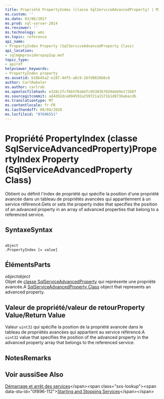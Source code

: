 ```yaml
---
title: Propriété PropertyIndex (classe SqlServiceAdvancedProperty) | Microsoft Docs
ms.custom: ''
ms.date: 03/06/2017
ms.prod: sql-server-2014
ms.reviewer: ''
ms.technology: wmi
ms.topic: reference
api_name:
- PropertyIndex Property (SqlServiceAdvancedProperty Class)
api_location:
- sqlmgmproviderxpsp2up.mof
topic_type:
- apiref
helpviewer_keywords:
- PropertyIndex property
ms.assetid: b18b45a2-e187-44f5-a8c9-26fd9828b6c6
author: CarlRabeler
ms.author: carlrab
ms.openlocfilehash: e328c2fcf6b5f6ab6fc95383b7020deb9e172b07
ms.sourcegitcommit: ad4d92dce894592a259721a1571b1d8736abacdb
ms.translationtype: MT
ms.contentlocale: fr-FR
ms.lasthandoff: 08/04/2020
ms.locfileid: "87696551"
---
```

# <a name="propertyindex-property-sqlserviceadvancedproperty-class"></a><span data-ttu-id="0f896-102">Propriété PropertyIndex (classe SqlServiceAdvancedProperty)</span><span class="sxs-lookup"><span data-stu-id="0f896-102">PropertyIndex Property (SqlServiceAdvancedProperty Class)</span></span>
  <span data-ttu-id="0f896-103">Obtient ou définit l'index de propriété qui spécifie la position d'une propriété avancée dans un tableau de propriétés avancées qui appartiennent à un service référencé.</span><span class="sxs-lookup"><span data-stu-id="0f896-103">Gets or sets the property index that specifies the position of an advanced property in an array of advanced properties that belong to a referenced service.</span></span>  
  
## <a name="syntax"></a><span data-ttu-id="0f896-104">Syntaxe</span><span class="sxs-lookup"><span data-stu-id="0f896-104">Syntax</span></span>  
  
```  
  
object  
.PropertyIndex [= value]  
```  
  
## <a name="parts"></a><span data-ttu-id="0f896-105">Éléments</span><span class="sxs-lookup"><span data-stu-id="0f896-105">Parts</span></span>  
 <span data-ttu-id="0f896-106">*object*</span><span class="sxs-lookup"><span data-stu-id="0f896-106">*object*</span></span>  
 <span data-ttu-id="0f896-107">Objet de [classe SqlServiceAdvancedProperty](sqlserviceadvancedproperty-class.md) qui représente une propriété avancée.</span><span class="sxs-lookup"><span data-stu-id="0f896-107">A [SqlServiceAdvancedProperty Class](sqlserviceadvancedproperty-class.md) object that represents an advanced property.</span></span>  
  
## <a name="property-valuereturn-value"></a><span data-ttu-id="0f896-108">Valeur de propriété/valeur de retour</span><span class="sxs-lookup"><span data-stu-id="0f896-108">Property Value/Return Value</span></span>  
 <span data-ttu-id="0f896-109">Valeur `uint32` qui spécifie la position de la propriété avancée dans le tableau de propriétés avancées qui appartient au service référencé.</span><span class="sxs-lookup"><span data-stu-id="0f896-109">A `uint32` value that specifies the position of the advanced property in the advanced property array that belongs to the referenced service.</span></span>  
  
## <a name="remarks"></a><span data-ttu-id="0f896-110">Notes</span><span class="sxs-lookup"><span data-stu-id="0f896-110">Remarks</span></span>  
  
## <a name="see-also"></a><span data-ttu-id="0f896-111">Voir aussi</span><span class="sxs-lookup"><span data-stu-id="0f896-111">See Also</span></span>  
 <span data-ttu-id="0f896-112">[Démarrage et arrêt des services](https://technet.microsoft.com/library/ms174886\(v=sql.105\).aspx)</span><span class="sxs-lookup"><span data-stu-id="0f896-112">[Starting and Stopping Services](https://technet.microsoft.com/library/ms174886\(v=sql.105\).aspx)</span></span>  
  
  
